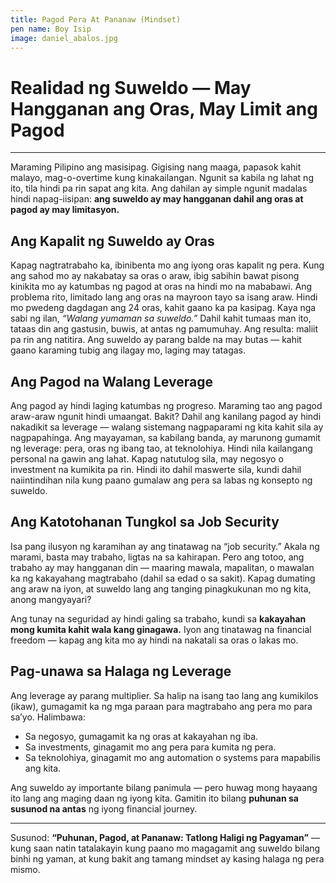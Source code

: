 ```yaml
---
title: Pagod Pera At Pananaw (Mindset)
pen name: Boy Isip
image: daniel_abalos.jpg
---
```

# Realidad ng Suweldo — May Hangganan ang Oras, May Limit ang Pagod
---

Maraming Pilipino ang masisipag. Gigising nang maaga, 
papasok kahit malayo, mag-o-overtime kung kinakailangan. 
Ngunit sa kabila ng lahat ng ito, tila hindi pa rin sapat ang kita. 
Ang dahilan ay simple ngunit madalas hindi napag-iisipan: **ang 
suweldo ay may hangganan dahil ang oras at pagod ay may 
limitasyon.**

## Ang Kapalit ng Suweldo ay Oras
Kapag nagtratrabaho ka, ibinibenta mo ang iyong oras kapalit ng 
pera. Kung ang sahod mo ay nakabatay sa oras o araw, ibig 
sabihin bawat pisong kinikita mo ay katumbas ng pagod at oras 
na hindi mo na mababawi. Ang problema rito, limitado lang ang 
oras na mayroon tayo sa isang araw. Hindi mo pwedeng 
dagdagan ang 24 oras, kahit gaano ka pa kasipag.
Kaya nga sabi ng ilan, *“Walang yumaman sa suweldo.”* Dahil 
kahit tumaas man ito, tataas din ang gastusin, buwis, at antas 
ng pamumuhay. Ang resulta: maliit pa rin ang natitira. Ang 
suweldo ay parang balde na may butas — kahit gaano karaming 
tubig ang ilagay mo, laging may tatagas.

## Ang Pagod na Walang Leverage
Ang pagod ay hindi laging katumbas ng progreso. Maraming tao 
ang pagod araw-araw ngunit hindi umaangat. Bakit? Dahil ang kanilang pagod ay hindi nakadikit sa leverage — walang 
sistemang nagpaparami ng kita kahit sila ay nagpapahinga.
Ang mayayaman, sa kabilang banda, ay marunong gumamit ng 
leverage: pera, oras ng ibang tao, at teknolohiya. Hindi nila 
kailangang personal na gawin ang lahat. Kapag natutulog sila, 
may negosyo o investment na kumikita pa rin. Hindi ito dahil 
maswerte sila, kundi dahil naiintindihan nila kung paano 
gumalaw ang pera sa labas ng konsepto ng suweldo. 

## Ang Katotohanan Tungkol sa Job Security
Isa pang ilusyon ng karamihan ay ang tinatawag na “job 
security.” Akala ng marami, basta may trabaho, ligtas na sa 
kahirapan. Pero ang totoo, ang trabaho ay may hangganan din —
maaring mawala, mapalitan, o mawalan ka ng kakayahang 
magtrabaho (dahil sa edad o sa sakit). Kapag dumating ang araw na 
iyon, at suweldo lang ang tanging pinagkukunan mo ng kita, 
anong mangyayari?

Ang tunay na seguridad ay hindi galing sa trabaho, kundi sa 
**kakayahan mong kumita kahit wala kang ginagawa.** Iyon ang 
tinatawag na financial freedom — kapag ang kita mo ay hindi na 
nakatali sa oras o lakas mo.

## Pag-unawa sa Halaga ng Leverage
Ang leverage ay parang multiplier. Sa halip na isang tao lang ang 
kumikilos (ikaw), gumagamit ka ng mga paraan para magtrabaho 
ang pera mo para sa’yo. 
Halimbawa:
- Sa negosyo, gumagamit ka ng oras at kakayahan ng iba.
- Sa investments, ginagamit mo ang pera para kumita ng pera.
- Sa teknolohiya, ginagamit mo ang automation o systems para 
mapabilis ang kita.

Ang suweldo ay importante bilang panimula — pero huwag 
mong hayaang ito lang ang maging daan ng iyong kita. Gamitin 
ito bilang **puhunan sa susunod na antas** ng iyong financial 
journey.

---

Susunod: **“Puhunan, Pagod, at Pananaw: Tatlong Haligi ng 
Pagyaman”** — kung saan natin tatalakayin kung paano mo 
magagamit ang suweldo bilang binhi ng yaman, at kung bakit 
ang tamang mindset ay kasing halaga ng pera mismo.
